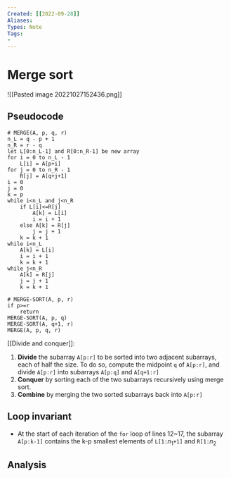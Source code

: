 ```yaml
---
Created: [[2022-09-28]]
Aliases: 
Types: Note
Tags: 
- 
---
```

# Merge sort
![[Pasted image 20221027152436.png]]

## Pseudocode
```Pseudocode
# MERGE(A, p, q, r)
n_L = q - p + 1
n_R = r - q
let L[0:n_L-1] and R[0:n_R-1] be new array
for i = 0 to n_L - 1
	L[i] = A[p+i]
for j = 0 to n_R - 1
	R[j] = A[q+j+1]
i = 0
j = 0
k = p
while i<n_L and j<n_R
	if L[i]<=R[j]
		A[k] = L[i]
		i = i + 1
	else A[k] = R[j]
		j = j + 1
	k = k + 1
while i<n_L
	A[k] = L[i]
	i = i + 1
	k = k + 1
while j<n_R
	A[k] = R[j]
	j = j + 1
	k = k + 1

# MERGE-SORT(A, p, r)
if p>=r
	return
MERGE-SORT(A, p, q)
MERGE-SORT(A, q+1, r)
MERGE(A, p, q, r)
```

[[Divide and conquer]]:
1. **Divide** the subarray `A[p:r]` to be sorted into two adjacent subarrays, each of half the size. To do so, compute the midpoint `q` of `A[p:r]`, and divide `A[p:r]` into subarrays `A[p:q]` and `A[q+1:r]`
2. **Conquer** by sorting each of the two subarrays recursively using merge sort. 
3. **Combine** by merging the two sorted subarrays back into `A[p:r]`

## Loop invariant
- At the start of each iteration of the `for` loop of lines 12~17, the subarray `A[p:k-1]` contains the k-p smallest elements of `L[1:`$n_1$`+1]` and `R[1:`$n_2$ 

## Analysis